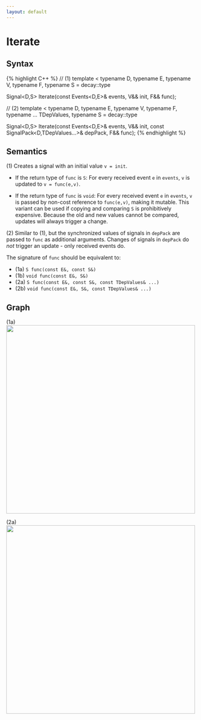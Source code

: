 ```yaml
---
layout: default
---
```

# Iterate

## Syntax
{% highlight C++ %}
// (1)
template
<
    typename D,
    typename E,
    typename V,
    typename F,
    typename S = decay<V>::type
>
Signal<D,S> Iterate(const Events<D,E>& events, V&& init, F&& func); 

// (2)
template
<
    typename D,
    typename E,
    typename V,
    typename F,
    typename ... TDepValues,
    typename S = decay<V>::type
>
Signal<D,S> Iterate(const Events<D,E>& events, V&& init,
                    const SignalPack<D,TDepValues...>& depPack, F&& func); 
{% endhighlight %}

## Semantics
(1) Creates a signal with an initial value `v = init`.

- If the return type of `func` is `S`: For every received event `e` in `events`, `v` is updated to `v = func(e,v)`.

- If the return type of `func` is `void`: For every received event `e` in `events`, `v` is passed by non-cost reference to `func(e,v)`, making it mutable.
  This variant can be used if copying and comparing `S` is prohibitively expensive.
  Because the old and new values cannot be compared, updates will always trigger a change.

(2) Similar to (1), but the synchronized values of signals in `depPack` are passed to `func` as additional arguments. Changes of signals in `depPack` do _not_ trigger an update - only received events do.

The signature of `func` should be equivalent to:

* (1a) `S func(const E&, const S&)`
* (1b) `void func(const E&, S&)`
* (2a) `S func(const E&, const S&, const TDepValues& ...)`
* (2b) `void func(const E&, S&, const TDepValues& ...)`

## Graph
(1a) <br/>
<img src="{{ site.baseurl }}/media/flow_iterate.png" width="500px" />

(2a) <br/>
<img src="{{ site.baseurl }}/media/flow_iterate2.png" width="500px" />

